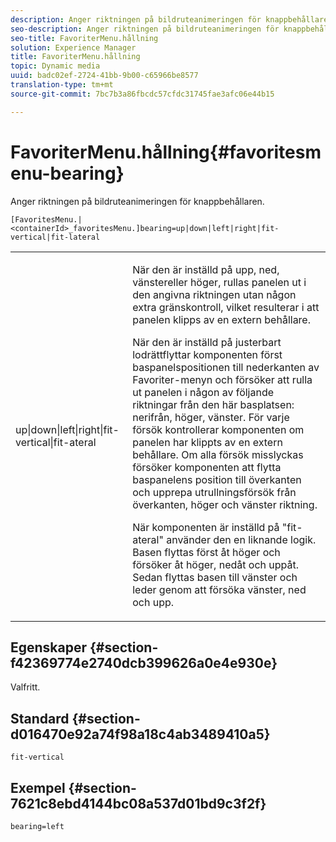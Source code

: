 ```yaml
---
description: Anger riktningen på bildruteanimeringen för knappbehållaren.
seo-description: Anger riktningen på bildruteanimeringen för knappbehållaren.
seo-title: FavoriterMenu.hållning
solution: Experience Manager
title: FavoriterMenu.hållning
topic: Dynamic media
uuid: badc02ef-2724-41bb-9b00-c65966be8577
translation-type: tm+mt
source-git-commit: 7bc7b3a86fbcdc57cfdc31745fae3afc06e44b15

---
```



# FavoriterMenu.hållning{#favoritesmenu-bearing}

Anger riktningen på bildruteanimeringen för knappbehållaren.

`[FavoritesMenu.|<containerId>_favoritesMenu.]bearing=up|down|left|right|fit-vertical|fit-lateral`

<table id="table_2B109D2F91E64B5382B31921C3780FA5"> 
 <tbody> 
  <tr> 
   <td colname="col1"> <p><span class="codeph"> up|down|left|right|fit-vertical|fit-ateral</span> </p> </td> 
   <td colname="col2"> <p> När den är inställd på <span class="codeph"> upp</span>, <span class="codeph"> ned</span>, <span class="codeph"> vänster</span>eller <span class="codeph"> höger</span>, rullas panelen ut i den angivna riktningen utan någon extra gränskontroll, vilket resulterar i att panelen klipps av en extern behållare. </p> <p>När den är inställd på <span class="codeph"> justerbart lodrätt</span>flyttar komponenten först baspanelspositionen till nederkanten av Favoriter-menyn och försöker att rulla ut panelen i någon av följande riktningar från den här basplatsen: nerifrån, höger, vänster. För varje försök kontrollerar komponenten om panelen har klippts av en extern behållare. Om alla försök misslyckas försöker komponenten att flytta baspanelens position till överkanten och upprepa utrullningsförsök från överkanten, höger och vänster riktning. </p> <p>När komponenten är inställd på <span class="codeph"> "fit-ateral</span>" använder den en liknande logik. Basen flyttas först åt höger och försöker åt höger, nedåt och uppåt. Sedan flyttas basen till vänster och leder genom att försöka vänster, ned och upp. </p> </td> 
  </tr> 
 </tbody> 
</table>

## Egenskaper {#section-f42369774e2740dcb399626a0e4e930e}

Valfritt.

## Standard {#section-d016470e92a74f98a18c4ab3489410a5}

`fit-vertical`

## Exempel {#section-7621c8ebd4144bc08a537d01bd9c3f2f}

`bearing=left`
